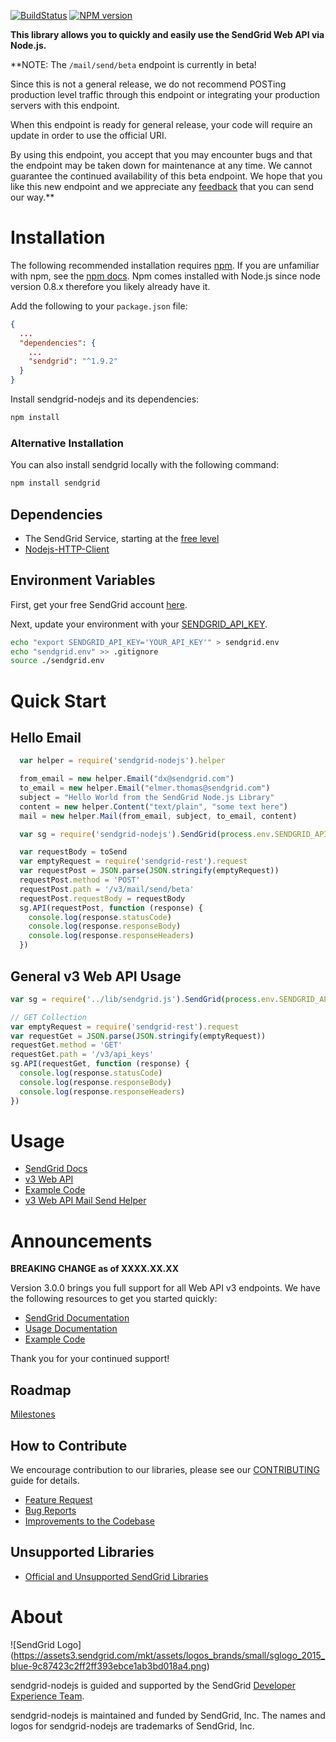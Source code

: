[![BuildStatus](https://travis-ci.org/sendgrid/sendgrid-nodejs.svg?branch=master)](https://travis-ci.org/sendgrid/sendgrid-nodejs)
[![NPM version](https://badge.fury.io/js/sendgrid.svg)](http://badge.fury.io/js/sendgrid)

**This library allows you to quickly and easily use the SendGrid Web API via Node.js.**

**NOTE: The `/mail/send/beta` endpoint is currently in beta!

Since this is not a general release, we do not recommend POSTing production level traffic through this endpoint or integrating your production servers with this endpoint.

When this endpoint is ready for general release, your code will require an update in order to use the official URI.

By using this endpoint, you accept that you may encounter bugs and that the endpoint may be taken down for maintenance at any time. We cannot guarantee the continued availability of this beta endpoint. We hope that you like this new endpoint and we appreciate any [feedback](dx+mail-beta@sendgrid.com) that you can send our way.**

# Installation

The following recommended installation requires [npm](https://npmjs.org/). If you are unfamiliar with npm, see the [npm docs](https://npmjs.org/doc/). Npm comes installed with Node.js since node version 0.8.x therefore you likely already have it.

Add the following to your `package.json` file:

```json
{
  ...
  "dependencies": {
    ...
    "sendgrid": "^1.9.2"
  }
}
```

Install sendgrid-nodejs and its dependencies:

```bash
npm install
```

### Alternative Installation

You can also install sendgrid locally with the following command:

```bash
npm install sendgrid
```

## Dependencies

- The SendGrid Service, starting at the [free level](https://sendgrid.com/free?source=sendgrid-nodejs)
- [Nodejs-HTTP-Client](https://github.com/sendgrid/nodejs-http-client)

## Environment Variables

First, get your free SendGrid account [here](https://sendgrid.com/free?source=sendgrid-nodejs).

Next, update your environment with your [SENDGRID_API_KEY](https://app.sendgrid.com/settings/api_keys).

```bash
echo "export SENDGRID_API_KEY='YOUR_API_KEY'" > sendgrid.env
echo "sendgrid.env" >> .gitignore
source ./sendgrid.env
```

# Quick Start

## Hello Email

```javascript
  var helper = require('sendgrid-nodejs').helper

  from_email = new helper.Email("dx@sendgrid.com")
  to_email = new helper.Email("elmer.thomas@sendgrid.com")
  subject = "Hello World from the SendGrid Node.js Library"
  content = new helper.Content("text/plain", "some text here")
  mail = new helper.Mail(from_email, subject, to_email, content)

  var sg = require('sendgrid-nodejs').SendGrid(process.env.SENDGRID_API_KEY)

  var requestBody = toSend
  var emptyRequest = require('sendgrid-rest').request
  var requestPost = JSON.parse(JSON.stringify(emptyRequest))
  requestPost.method = 'POST'
  requestPost.path = '/v3/mail/send/beta'
  requestPost.requestBody = requestBody
  sg.API(requestPost, function (response) {
    console.log(response.statusCode)
    console.log(response.responseBody)
    console.log(response.responseHeaders)
  })
```

## General v3 Web API Usage

```javascript
var sg = require('../lib/sendgrid.js').SendGrid(process.env.SENDGRID_API_KEY)

// GET Collection
var emptyRequest = require('sendgrid-rest').request
var requestGet = JSON.parse(JSON.stringify(emptyRequest))
requestGet.method = 'GET'
requestGet.path = '/v3/api_keys'
sg.API(requestGet, function (response) {
  console.log(response.statusCode)
  console.log(response.responseBody)
  console.log(response.responseHeaders)
})
```

# Usage

- [SendGrid Docs](https://sendgrid.com/docs/API_Reference/index.html)
- [v3 Web API](https://github.com/sendgrid/sendgrid-nodejs/tree/v3beta/USAGE.md)
- [Example Code](https://github.com/sendgrid/sendgrid-nodejs/tree/v3beta/examples)
- [v3 Web API Mail Send Helper](https://github.com/sendgrid/sendgrid-nodejs/tree/v3beta/lib/helpers/mail/README.md)

# Announcements

**BREAKING CHANGE as of XXXX.XX.XX**

Version 3.0.0 brings you full support for all Web API v3 endpoints. We
have the following resources to get you started quickly:

-   [SendGrid
    Documentation](https://sendgrid.com/docs/API_Reference/Web_API_v3/index.html)
-   [Usage
    Documentation](https://github.com/sendgrid/sendgrid-nodejs/tree/v3beta/USAGE.md)
-   [Example
    Code](https://github.com/sendgrid/sendgrid-nodejs/tree/v3beta/examples)

Thank you for your continued support!

## Roadmap

[Milestones](https://github.com/sendgrid/sendgrid-nodejs/milestones)

## How to Contribute

We encourage contribution to our libraries, please see our [CONTRIBUTING](https://github.com/sendgrid/sendgrid-nodejs/tree/v3beta/CONTRIBUTING.md) guide for details.

* [Feature Request](https://github.com/sendgrid/sendgrid-nodejs/tree/v3beta/CONTRIBUTING.md#feature_request)
* [Bug Reports](https://github.com/sendgrid/sendgrid-nodejs/tree/v3beta/CONTRIBUTING.md#submit_a_bug_report)
* [Improvements to the Codebase](https://github.com/sendgrid/sendgrid-nodejs/tree/v3beta/CONTRIBUTING.md#improvements_to_the_codebase)

## Unsupported Libraries

- [Official and Unsupported SendGrid Libraries](https://sendgrid.com/docs/Integrate/libraries.html)

# About

![SendGrid Logo]
(https://assets3.sendgrid.com/mkt/assets/logos_brands/small/sglogo_2015_blue-9c87423c2ff2ff393ebce1ab3bd018a4.png)

sendgrid-nodejs is guided and supported by the SendGrid [Developer Experience Team](mailto:dx@sendgrid.com).

sendgrid-nodejs is maintained and funded by SendGrid, Inc. The names and logos for sendgrid-nodejs are trademarks of SendGrid, Inc.


